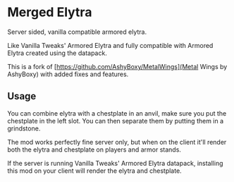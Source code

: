 # Merged Elytra
Server sided, vanilla compatible armored elytra.

Like Vanilla Tweaks' Armored Elytra and fully compatible with Armored Elytra created using the datapack.

This is a fork of [https://github.com/AshyBoxy/MetalWings](Metal Wings by AshyBoxy) with added fixes and features.

## Usage
You can combine elytra with a chestplate in an anvil, make sure you put the chestplate in the left slot. You can 
then separate them by putting them in a grindstone.

The mod works perfectly fine server only, but when on the client it'll render both the elytra and chestplate on 
players and armor stands.

If the server is running Vanilla Tweaks' Armored Elytra datapack, installing this mod on your client will render 
the elytra and chestplate.
